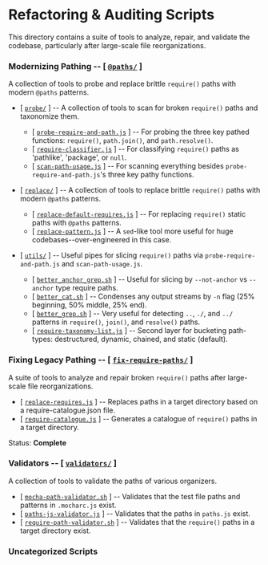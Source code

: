 # Refactoring & Auditing Scripts

This directory contains a suite of tools to analyze, repair, and validate the codebase, particularly after large-scale file reorganizations.

### Modernizing Pathing -- [ [`@paths/`](@paths/) ]
  
A collection of tools to probe and replace brittle `require()` paths with modern `@paths` patterns.

- [ [`probe/`](@paths/probe/) ]
    -- A collection of tools to scan for broken `require()` paths and taxonomize them.
  
  - [ [`probe-require-and-path.js`](@paths/probe/probe-require-and-path.js) ]
      -- For probing the three key pathed functions: `require()`, `path.join()`, and `path.resolve()`.
  - [ [`require-classifier.js`](@paths/probe/require-classifier.js) ]
      -- For classifying `require()` paths as 'pathlike', 'package', or `null`.
  - [ [`scan-path-usage.js`](@paths/probe/scan-path-usage.js) ]
      -- For scanning everything besides `probe-require-and-path.js`'s three key pathy functions.

- [ [`replace/`](@paths/replace/) ]
    -- A collection of tools to replace brittle `require()` paths with modern `@paths` patterns.
  
  - [ [`replace-default-requires.js`](@paths/replace/replace-default-requires.js) ]
      -- For replacing `require()` static paths with `@paths` patterns.
  - [ [`replace-pattern.js`](@paths/replace/replace-pattern.js) ]
      -- A `sed`-like tool more useful for huge codebases--over-engineered in this case. 

- [ [`utils/`](@paths/utils/) ]
    -- Useful pipes for slicing `require()` paths via `probe-require-and-path.js` and `scan-path-usage.js`.
  
  - [ [`better_anchor_grep.sh`](@paths/utils/better_anchor_grep.sh) ] 
      -- Useful for slicing by `--not-anchor` vs `--anchor` type require paths.
  - [ [`better_cat.sh`](@paths/utils/better_cat.sh) ]
      -- Condenses any output streams by `-n` flag (25% beginning, 50% middle, 25% end).
  - [ [`better_grep.sh`](@paths/utils/better_grep.sh) ]
      -- Very useful for detecting `..`, `./`, and `../` patterns in `require()`, `join()`, and `resolve()` paths.
  - [ [`require-taxonomy-list.js`](@paths/utils/require-taxonomy-list.js) ]
      -- Second layer for bucketing path-types: destructured, dynamic, chained, and static (default).

### Fixing Legacy Pathing -- [ [`fix-require-paths/`](fix-require-paths/) ]
    
A suite of tools to analyze and repair broken `require()` paths after large-scale file reorganizations.

- [ [`replace-requires.js`](fix-require-paths/replace-requires.js) ]
    -- Replaces paths in a target directory based on a require-catalogue.json file.
- [ [`require-catalogue.js`](fix-require-paths/require-catalogue.js) ]
    -- Generates a catalogue of `require()` paths in a target directory.

Status: **Complete**

### Validators -- [ [`validators/`](refactor/validators/) ]

A collection of tools to validate the paths of various organizers.

- [ [`mocha-path-validator.sh`](validators/mocha-path-validator.sh) ]
    -- Validates that the test file paths and patterns in `.mocharc.js` exist.
- [ [`paths-js-validator.js`](validators/paths-js-validator.js) ]
    -- Validates that the paths in `paths.js` exist.
- [ [`require-path-validator.sh`](validators/require-path-validator.sh) ]
    -- Validates that the `require()` paths in a target directory exist.

### Uncategorized Scripts

<!-- uncategorized-start -->
<!-- uncategorized-end -->
